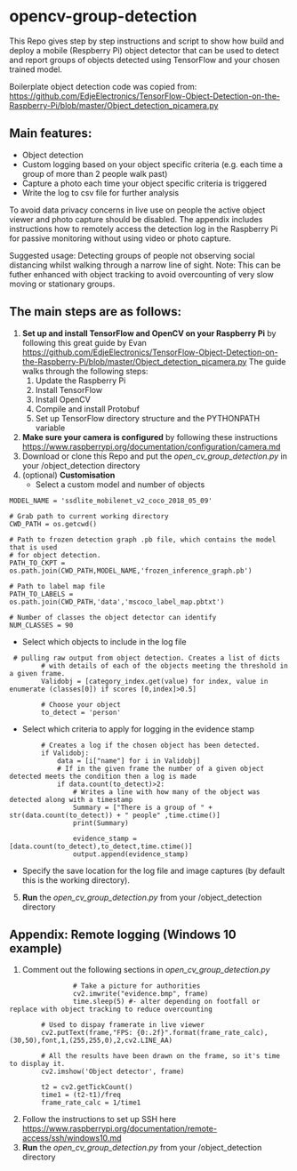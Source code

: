 # opencv-group-detection
This Repo gives step by step instructions and script to show how build and deploy a mobile (Respberry Pi) object detector that can be used to detect and report groups of objects detected using TensorFlow and your chosen trained model.

Boilerplate object detection code was copied from: https://github.com/EdjeElectronics/TensorFlow-Object-Detection-on-the-Raspberry-Pi/blob/master/Object_detection_picamera.py


## Main features:
* Object detection
* Custom logging based on your object specific criteria (e.g. each time a group of more than 2 people walk past)
* Capture a photo each time your object specific criteria is triggered 
* Write the log to csv file for further analysis 


To avoid data privacy concerns in live use on people the active object viewer and photo capture should be disabled. The appendix includes instructions how to remotely access the  detection log in the Raspberry Pi for passive monitoring without using video or photo capture.


Suggested usage: Detecting groups of people not observing social distancing whilst walking through a narrow line of sight.
Note: This can be futher enhanced with object tracking to avoid overcounting of very slow moving or stationary groups.


## The main steps are as follows:
1. **Set up and install TensorFlow and OpenCV on your Raspberry Pi** by following this great guide by Evan https://github.com/EdjeElectronics/TensorFlow-Object-Detection-on-the-Raspberry-Pi/blob/master/Object_detection_picamera.py 
The guide walks through the following steps:
    1. Update the Raspberry Pi
    1. Install TensorFlow
    1. Install OpenCV
    1. Compile and install Protobuf
    1. Set up TensorFlow directory structure and the PYTHONPATH variable
1. **Make sure your camera is configured** by following these instructions https://www.raspberrypi.org/documentation/configuration/camera.md
1. Download or clone this Repo and put the *open_cv_group_detection.py* in your /object_detection directory
1. (optional) **Customisation**
   * Select a custom model and number of objects 

```# Name of the directory containing the object detection module we're using
MODEL_NAME = 'ssdlite_mobilenet_v2_coco_2018_05_09'

# Grab path to current working directory
CWD_PATH = os.getcwd()

# Path to frozen detection graph .pb file, which contains the model that is used
# for object detection.
PATH_TO_CKPT = os.path.join(CWD_PATH,MODEL_NAME,'frozen_inference_graph.pb')

# Path to label map file
PATH_TO_LABELS = os.path.join(CWD_PATH,'data','mscoco_label_map.pbtxt')

# Number of classes the object detector can identify
NUM_CLASSES = 90
```

   * Select which objects to include in the log file
```
 # pulling raw output from object detection. Creates a list of dicts 
        # with details of each of the objects meeting the threshold in a given frame.
        Validobj = [category_index.get(value) for index, value in enumerate (classes[0]) if scores [0,index]>0.5]
        
        # Choose your object
        to_detect = 'person' 
```  
   * Select which criteria to apply for logging in the evidence stamp
```
        # Creates a log if the chosen object has been detected.
        if Validobj:
            data = [i["name"] for i in Validobj]
            # If in the given frame the number of a given object detected meets the condition then a log is made   
            if data.count(to_detect)>2:
                # Writes a line with how many of the object was detected along with a timestamp
                Summary = ["There is a group of " + str(data.count(to_detect)) + " people" ,time.ctime()]
                print(Summary)
                
                evidence_stamp = [data.count(to_detect),to_detect,time.ctime()]
                output.append(evidence_stamp)
```
   * Specify the save location for the log file and image captures (by default this is the working directory).

5. **Run** the *open_cv_group_detection.py* from your /object_detection directory

## Appendix: Remote logging (Windows 10 example)
1. Comment out the following sections in *open_cv_group_detection.py*
```
                # Take a picture for authorities
                cv2.imwrite("evidence.bmp", frame)
                time.sleep(5) #- alter depending on footfall or replace with object tracking to reduce overcounting
        
        # Used to dispay framerate in live viewer
        cv2.putText(frame,"FPS: {0:.2f}".format(frame_rate_calc),(30,50),font,1,(255,255,0),2,cv2.LINE_AA)

        # All the results have been drawn on the frame, so it's time to display it.
        cv2.imshow('Object detector', frame)

        t2 = cv2.getTickCount()
        time1 = (t2-t1)/freq
        frame_rate_calc = 1/time1
```
2. Follow the instructions to set up SSH  here https://www.raspberrypi.org/documentation/remote-access/ssh/windows10.md
3. **Run** the *open_cv_group_detection.py* from your /object_detection directory
